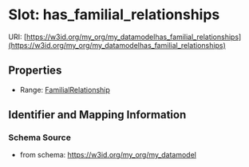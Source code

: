 # Slot: has_familial_relationships

URI: [https://w3id.org/my_org/my_datamodelhas_familial_relationships](https://w3id.org/my_org/my_datamodelhas_familial_relationships)



<!-- no inheritance hierarchy -->


## Properties

 * Range: [FamilialRelationship](FamilialRelationship.md)



## Identifier and Mapping Information







### Schema Source


* from schema: https://w3id.org/my_org/my_datamodel



